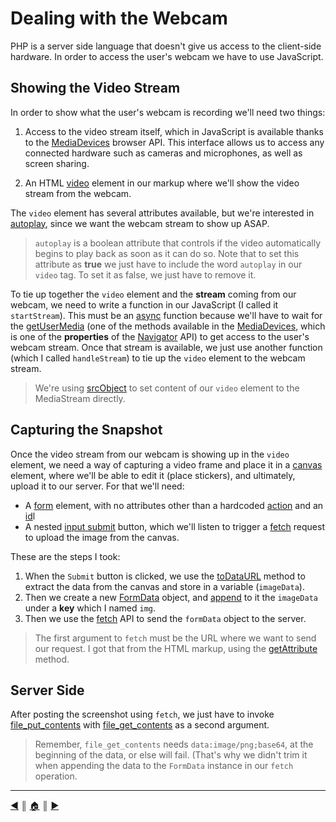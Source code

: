 # Dealing with the Webcam
PHP is a server side language that doesn't give us access to the client-side hardware. In order to access the user's webcam we have to use JavaScript.

## Showing the Video Stream
In order to show what the user's webcam is recording we'll need two things:

1. Access to the video stream itself, which in JavaScript is available thanks to the [MediaDevices](https://developer.mozilla.org/en-US/docs/Web/API/MediaDevices) browser API. This interface allows us to access any connected hardware such as cameras and microphones, as well as screen sharing.

2. An HTML [video](https://developer.mozilla.org/en-US/docs/Web/HTML/Element/video) element in our markup where we'll show the video stream from the webcam.

The `video` element has several attributes available, but we're interested in [autoplay](https://developer.mozilla.org/en-US/docs/Web/HTML/Element/video#attr-autoplay), since we want the webcam stream to show up ASAP.

> `autoplay` is a boolean attribute that controls if the video automatically begins to play back as soon as it can do so. Note that to set this attribute as **true** we just have to include the word `autoplay` in our `video` tag. To set it as false, we just have to remove it.

To tie up together the `video` element and the **stream** coming from our webcam, we need to write a function in our JavaScript (I called it `startStream`). This must be an [async](https://developer.mozilla.org/en-US/docs/Web/JavaScript/Reference/Statements/async_function) function because we'll have to wait for the [getUserMedia](https://developer.mozilla.org/en-US/docs/Web/API/MediaDevices/getUserMedia) (one of the methods available in the [MediaDevices](https://developer.mozilla.org/en-US/docs/Web/API/MediaDevices), which is one of the **properties** of the [Navigator](https://developer.mozilla.org/en-US/docs/Web/API/Navigator) API) to get access to the user's webcam stream. Once that stream is available, we just use another function (which I called `handleStream`) to tie up the `video` element to the webcam stream.

> We're using [srcObject](https://developer.mozilla.org/en-US/docs/Web/API/HTMLMediaElement/srcObject) to set content of our `video` element to the MediaStream directly.

## Capturing the Snapshot
Once the video stream from our webcam is showing up in the `video` element, we need a way of capturing a video frame and place it in a [canvas](https://developer.mozilla.org/en-US/docs/Web/API/HTMLCanvasElement) element, where we'll be able to edit it (place stickers), and ultimately, upload it to our server. For that we'll need:

* A [form]() element, with no attributes other than a hardcoded [action](https://developer.mozilla.org/en-US/docs/Web/HTML/Element/form#attr-action) and an [id]()l
* A nested [input submit](https://developer.mozilla.org/en-US/docs/Web/HTML/Element/input/submit) button, which we'll listen to trigger a [fetch]() request to upload the image from the canvas. 

These are the steps I took:

1. When the `Submit` button is clicked, we use the [toDataURL](https://developer.mozilla.org/en-US/docs/Web/API/HTMLCanvasElement/toDataURL) method to extract the data from the canvas and store in a variable (`imageData`).
2. Then we create a new [FormData](https://developer.mozilla.org/en-US/docs/Web/API/FormData) object, and [append](https://developer.mozilla.org/en-US/docs/Web/API/FormData/append) to it the `imageData` under a **key** which I named `img`.
3. Then we use the [fetch](https://developer.mozilla.org/en-US/docs/Web/API/Fetch_API) API to send the `formData` object to the server.

> The first argument to `fetch` must be the URL where we want to send our request. I got that from the HTML markup, using the [getAttribute](https://developer.mozilla.org/en-US/docs/Web/API/Element/getAttribute) method.

## Server Side
After posting the screenshot using `fetch`, we just have to invoke [file_put_contents](https://www.php.net/manual/en/function.file-put-contents.php) with [file_get_contents](https://www.php.net/manual/en/function.file-get-contents.php) as a second argument.

> Remember, `file_get_contents` needs `data:image/png;base64`, at the beginning of the data, or else will fail. (That's why we didn't trim it when appending the data to the `FormData` instance in our `fetch` operation.

---
[:arrow_backward:][back] ║ [:house:][home] ║ [:arrow_forward:][next]

<!-- navigation -->
[home]: ../README.md
[back]: ./email.md
[next]: ../README.md